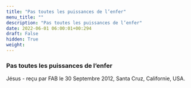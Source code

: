 ```yaml
---
title: "Pas toutes les puissances de l’enfer"
menu_title: ""
description: "Pas toutes les puissances de l’enfer"
date: 2022-06-01 06:00:01+00:294
draft: False
hidden: True
weight:
---
```

### Pas toutes les puissances de l’enfer

Jésus - reçu par FAB le 30 Septembre 2012, Santa Cruz, Californie, USA.



